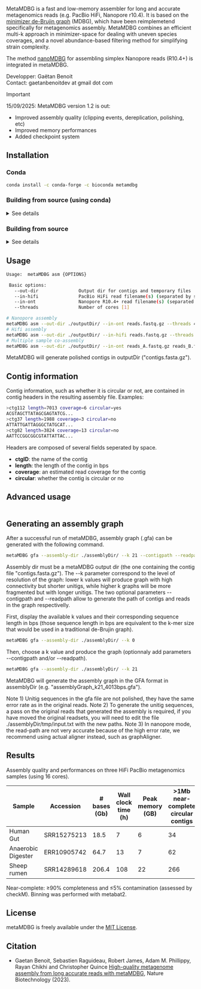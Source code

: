 MetaMDBG is a fast and low-memory assembler for long and accurate metagenomics reads (e.g. PacBio HiFi, Nanopore r10.4). It is based on the [minimizer de-Brujin graph](https://github.com/ekimb/rust-mdbg) (MDBG), which have been reimplemetend specifically for metagenomics assembly. MetaMDBG combines an efficient multi-k approach in minimizer-space for dealing with uneven species coverages, and a novel abundance-based filtering method for simplifying strain complexity.

The method [nanoMDBG](https://www.biorxiv.org/content/10.1101/2025.04.22.649928v1) for assembling simplex Nanopore reads (R10.4+) is integrated in metaMDBG.

Developper: Gaëtan Benoit  
Contact: gaetanbenoitdev at gmail dot com

> [!IMPORTANT]
> 15/09/2025:
> MetaMDBG version 1.2 is out:
> * Improved assembly quality (clipping events, dereplication, polishing, etc)
> * Improved memory performances
> * Added checkpoint system


## Installation

### Conda

```sh
conda install -c conda-forge -c bioconda metamdbg
```
### Building from source (using conda)

<details><summary>See details</summary>
<p>
Choose an installation directory, then copy-paste the following commands.
	
```sh
# Download metaMDBG repository  
git clone https://github.com/GaetanBenoitDev/metaMDBG.git

# Create metaMDBG conda environment
cd metaMDBG
conda env create -f conda_env.yml
conda activate metamdbg1.2
conda env config vars set CPATH=${CONDA_PREFIX}/include:${CPATH}
conda deactivate

# Activate metaMDBG environment
conda activate metamdbg1.2

# Compile the software
mkdir build
cd build
cmake ..
make -j 3
```
	
After successful installation, an executable named metaMDBG will appear in ./build/bin.
</p>
</details>

### Building from source

<details><summary>See details</summary>
	
<p>
	
**Prerequisites**
- gcc 9.4+
- cmake 3.10+
- zlib
- openmp
- minimap2 2.24+
  
</p>
	
```sh
git clone https://github.com/GaetanBenoitDev/metaMDBG.git
cd metaMDBG
mkdir build
cd build
cmake ..
make -j 3
```

</details>

## Usage

```sh
Usage:  metaMDBG asm {OPTIONS}

 Basic options:
   --out-dir               Output dir for contigs and temporary files
   --in-hifi               PacBio HiFi read filename(s) (separated by space)
   --in-ont                Nanopore R10.4+ read filename(s) (separated by space)
   --threads               Number of cores [1]

# Nanopore assembly
metaMDBG asm --out-dir ./outputDir/ --in-ont reads.fastq.gz --threads 4
# Hifi assembly
metaMDBG asm --out-dir ./outputDir/ --in-hifi reads.fastq.gz --threads 4
# Multiple sample co-assembly
metaMDBG asm --out-dir ./outputDir/ --in-ont reads_A.fastq.gz reads_B.fastq.gz reads_C.fastq.gz --threads 4
```

MetaMDBG will generate polished contigs in outputDir ("contigs.fasta.gz").
  
## Contig information
Contig information, such as whether it is circular or not, are contained in contig headers in the resulting assembly file.
Examples:

```sh
>ctg112 length=7013 coverage=6 circular=yes
ACGTAGCTTATAGCGAGTATCG...
>ctg37 length=1988 coverage=3 circular=no
ATTATTGATTAGGGCTATGCAT...
>ctg82 length=3824 coverage=13 circular=no
AATTCCGGCGGCGTATTATTAC...
```
Headers are composed of several fields seperated by space.
* **ctgID**:    the name of the contig
* **length**:   the length of the contig in bps
* **coverage**: an estimated read coverage for the contig
* **circular**: whether the contig is circular or no

## Advanced usage
 
```sh
```

## Generating an assembly graph

After a successful run of metaMDBG, assembly graph (.gfa) can be generated with the following command.
```sh
metaMDBG gfa --assembly-dir ./assemblyDir/ --k 21 --contigpath --readpath --threads 4
```

Assembly dir must be a metaMDBG output dir (the one containing the contig file "contigs.fasta.gz"). The --k parameter correspond to the level of resolution of the graph: lower k values will produce graph with high connectivity but shorter unitigs, while higher k graphs will be more fragmented but with longer unitigs. The two optional parameters --contigpath and --readpath allow to generate the path of contigs and reads in the graph respectivelly.

First, display the available k values and their corresponding sequence length in bps (those sequence length in bps are equivalent to the k-mer size that would be used in a traditional de-Brujin graph).
```sh
metaMDBG gfa --assembly-dir ./assemblyDir/ --k 0
```

Then, choose a k value and produce the graph (optionnaly add parameters --contigpath and/or --readpath).
```sh
metaMDBG gfa --assembly-dir ./assemblyDir/ --k 21
```

MetaMDBG will generate the assembly graph in the GFA format in assemblyDir (e.g. "assemblyGraph_k21_4013bps.gfa").

Note 1) Unitig sequences in the gfa file are not polished, they have the same error rate as in the original reads. Note 2) To generate the unitig sequences, a pass on the original reads that generated the assembly is required, if you have moved the original readsets, you will need to edit the file ./assemblyDir/tmp/input.txt with the new paths. Note 3) In nanopore mode, the read-path are not very accurate because of the high error rate, we recommend using actual aligner instead, such as graphAligner.

## Results

Assembly quality and performances on three HiFi PacBio metagenomics samples (using 16 cores).

| Sample | Accession | # bases (Gb) | Wall clock time (h) | Peak memory (GB) | >1Mb near-complete circular contigs | Near-complete MAGs | 
| --- | --- | --- | --- | --- | --- | --- | 
| Human Gut | SRR15275213 | 18.5 | 7 | 6 | 34 | 70 | 
| Anaerobic Digester | ERR10905742 | 64.7  | 13 | 7 | 62 | 130 | 
| Sheep rumen | SRR14289618 | 206.4 | 108 | 22 | 266 | 447 | 

Near-complete: ≥90% completeness and ≤5% contamination (assessed by checkM). Binning was performed with metabat2.

## License

metaMDBG is freely available under the [MIT License](https://opensource.org/license/mit-0/).

## Citation

* Gaetan Benoit, Sebastien Raguideau, Robert James, Adam M. Phillippy, Rayan Chikhi and Christopher Quince [High-quality metagenome assembly from long accurate reads with metaMDBG](https://www.nature.com/articles/s41587-023-01983-6), Nature Biotechnology (2023).
